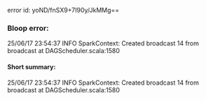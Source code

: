 error id: yoND/fnSX9+7I90y/JkMMg==
### Bloop error:

25/06/17 23:54:37 INFO SparkContext: Created broadcast 14 from broadcast at DAGScheduler.scala:1580
#### Short summary: 

25/06/17 23:54:37 INFO SparkContext: Created broadcast 14 from broadcast at DAGScheduler.scala:1580